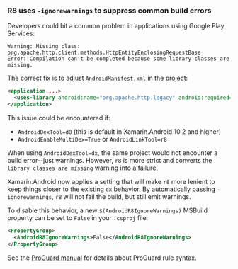### R8 uses `-ignorewarnings` to suppress common build errors

Developers could hit a common problem in applications using Google
Play Services:

    Warning: Missing class: org.apache.http.client.methods.HttpEntityEnclosingRequestBase
    Error: Compilation can't be completed because some library classes are missing.

The correct fix is to adjust `AndroidManifest.xml` in the project:

```xml
<application ...>
  <uses-library android:name="org.apache.http.legacy" android:required="false" />
</application>
```

This issue could be encountered if:

* `AndroidDexTool=d8` (this is default in Xamarin.Android 10.2 and higher)
* `AndroidEnableMultiDex=True` or `AndroidLinkTool=r8`

When using `AndroidDexTool=dx`, the same project would not encounter a
build error--just warnings. However, `r8` is more strict and converts
the `library classes are missing` warning into a failure.

Xamarin.Android now applies a setting that will make `r8` more lenient
to keep things closer to the existing `dx` behavior. By automatically
passing `-ignorewarnings`, `r8` will not fail the build, but still
emit warnings.

To disable this behavior, a new `$(AndroidR8IgnoreWarnings)` MSBuild
property can be set to `False` in your `.csproj` file:

```xml
<PropertyGroup>
  <AndroidR8IgnoreWarnings>False</AndroidR8IgnoreWarnings>
</PropertyGroup>
```

See the [ProGuard manual][proguard] for details about ProGuard rule syntax.

[proguard]: https://www.guardsquare.com/products/proguard/manual/usage
